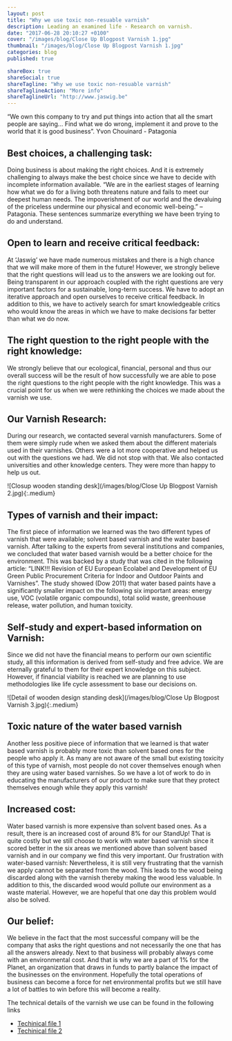 ```yaml
---
layout: post
title: "Why we use toxic non-resuable varnish"
description: Leading an examined life - Research on varnish.
date: "2017-06-28 20:10:27 +0100"
cover: "/images/blog/Close Up Blogpost Varnish 1.jpg"
thumbnail: "/images/blog/Close Up Blogpost Varnish 1.jpg"
categories: blog
published: true

shareBox: true
shareSocial: true
shareTagline: "Why we use toxic non-resuable varnish"
shareTaglineAction: "More info"
shareTaglineUrl: "http://www.jaswig.be"
---
```


“We own this company to try and put things into action that all the smart people are saying… Find what we do wrong, implement it and prove to the world that it is good business”. Yvon Chouinard - Patagonia
<!--more-->

## Best choices, a challenging task:

Doing business is about making the right choices. And it is extremely challenging to always make the best choice since we have to decide with incomplete information available.
“We are in the earliest stages of learning how what we do for a living both threatens nature and fails to meet our deepest human needs. The impoverishment of our world and the devaluing of the priceless undermine our physical and economic well-being.” – Patagonia. These sentences summarize everything we have been trying to do and understand.

## Open to learn and receive critical feedback:

At ‘Jaswig’ we have made numerous mistakes and there is a high chance that we will make more of them in the future! However, we strongly believe that the right questions will lead us to the answers we are looking out for. Being transparent in our approach coupled with the right questions are very important factors for a sustainable, long-term success. We have to adopt an iterative approach and open ourselves to receive critical feedback. In addition to this, we have to actively search for smart knowledgeable critics who would know the areas in which we have to make decisions far better than what we do now.

## The right question to the right people with the right knowledge:

We strongly believe that our ecological, financial, personal and thus our overall success will be the result of how successfully we are able to pose the right questions to the right people with the right knowledge. This was a crucial point for us when we were rethinking the choices we made about the varnish we use. 

## Our Varnish Research:

During our research, we contacted several varnish manufacturers. Some of them were simply rude when we asked them about the different materials used in their varnishes. Others were a lot more cooperative and helped us out with the questions we had. We did not stop with that. We also contacted universities and other knowledge centers. They were more than happy to help us out.

![Closup wooden standing desk](/images/blog/Close Up Blogpost Varnish 2.jpg){:.medium}

## Types of varnish and their impact:

The first piece of information we learned was the two different types of varnish that were available; solvent based varnish and the water based varnish. After talking to the experts from several institutions and companies, we concluded that water based varnish would be a better choice for the environment. This was backed by a study that was cited in the following article: “LINK!!! Revision of EU European Ecolabel and Development of EU Green Public Procurement Criteria for Indoor and Outdoor Paints and Varnishes”. The study showed (Dow 2011) that water based paints have a significantly smaller impact on the following six important areas: energy use, VOC (volatile organic compounds), total solid waste, greenhouse release, water pollution, and human toxicity. 

## Self-study and expert-based information on Varnish:

Since we did not have the financial means to perform our own scientific study, all this information is derived from self-study and free advice. We are eternally grateful to them for their expert knowledge on this subject. However, if financial viability is reached we are planning to use methodologies like life cycle assessment to base our decisions on.

![Detail of wooden design standing desk](/images/blog/Close Up Blogpost Varnish 3.jpg){:.medium}

## Toxic nature of the water based varnish

Another less positive piece of information that we learned is that water based varnish is probably more toxic than solvent based ones for the people who apply it. As many are not aware of the small but existing toxicity of this type of varnish, most people do not cover themselves enough when they are using water based varnishes. So we have a lot of work to do in educating the manufacturers of our product to make sure that they protect themselves enough while they apply this varnish! 

## Increased cost:

Water based varnish is more expensive than solvent based ones. As a result, there is an increased cost of around 8% for our StandUp! That is quite costly but we still choose to work with water based varnish since it scored better in the six areas we mentioned above than solvent based varnish and in our company we find this very important.
Our frustration with water-based varnish:
Nevertheless, it is still very frustrating that the varnish we apply cannot be separated from the wood. This leads to the wood being discarded along with the varnish thereby making the wood less valuable. In addition to this, the discarded wood would pollute our environment as a waste material. However, we are hopeful that one day this problem would also be solved.

## Our belief:

We believe in the fact that the most successful company will be the company that asks the right questions and not necessarily the one that has all the answers already. Next to that business will probably always come with an environmental cost. And that is why we are a part of 1% for the Planet, an organization that draws in funds to partly balance the impact of the businesses on the environment. Hopefully the total operations of business can become a force for net environmental profits but we still have a lot of battles to win before this will become a reality.

The technical details of the varnish we use can be found in the following links 
* [Techinical file 1](https://jaswigbvba.box.com/s/9b3a60e2521m5hqf9dsz05yt3ujpgrww)
* [Techinical file 2](https://jaswigbvba.box.com/s/eiy5348dijbuqpr20v9jrkocu3cwwd7j)
